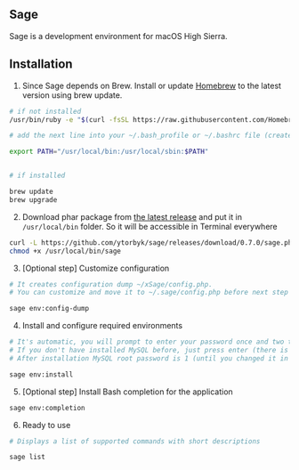 
## Sage

Sage is a development environment for macOS High Sierra.


## Installation

1. Since Sage depends on Brew. Install or update [Homebrew](https://brew.sh/) to the latest version using brew update.
```bash
# if not installed
/usr/bin/ruby -e "$(curl -fsSL https://raw.githubusercontent.com/Homebrew/install/master/install)"

# add the next line into your ~/.bash_profile or ~/.bashrc file (create if not exists)

export PATH="/usr/local/bin:/usr/local/sbin:$PATH"


# if installed

brew update
brew upgrade
```

2. Download phar package from [the latest release](https://github.com/ytorbyk/sage/releases/latest) and put it in `/usr/local/bin` folder. So it will be accessible in Terminal everywhere
```bash
curl -L https://github.com/ytorbyk/sage/releases/download/0.7.0/sage.phar > /usr/local/bin/sage
chmod +x /usr/local/bin/sage
```

3. [Optional step] Customize configuration
```bash
# It creates configuration dump ~/xSage/config.php.
# You can customize and move it to ~/.sage/config.php before next step if you want.

sage env:config-dump
```

4. Install and configure required environments
```bash
# It's automatic, you will prompt to enter your password once and two times MySQL root password.
# If you don't have installed MySQL before, just press enter (there is no password by default).
# After installation MySQL root password is 1 (until you changed it in ~/.sage/config.php config in node mysql.password)

sage env:install
```

5. [Optional step] Install Bash completion for the application
```bash
sage env:completion
```

6. Ready to use
```bash
# Displays a list of supported commands with short descriptions

sage list
```
